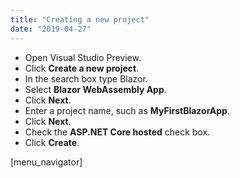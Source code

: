 ```yaml
---
title: "Creating a new project"
date: "2019-04-27"
---
```


- Open Visual Studio Preview.
- Click **Create a new project**.
- In the search box type Blazor.
- Select **Blazor WebAssembly App**.
- Click **Next**.
- Enter a project name, such as **MyFirstBlazorApp**.
- Click **Next**.
- Check the **ASP.NET Core hosted** check box.
- Click **Create**.

\[menu\_navigator\]
